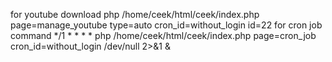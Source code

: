 for youtube download
php /home/ceek/html/ceek/index.php page=manage_youtube type=auto cron_id=without_login id=22
for cron job command
*/1 * * * * php /home/ceek/html/ceek/index.php page=cron_job cron_id=without_login /dev/null 2>&1 &